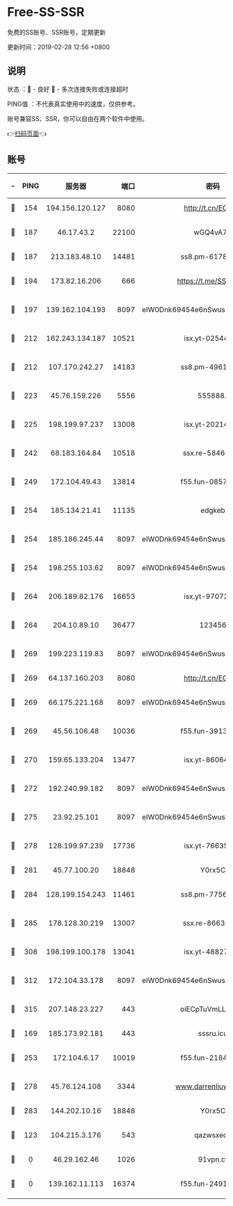 # Free-SS-SSR

免费的SS账号、SSR账号，定期更新

更新时间：2019-02-28 12:56 +0800

## 说明

状态     ：🙂 - 良好 🙁 - 多次连接失败或连接超时

PING值   ：不代表真实使用中的速度，仅供参考。

账号兼容SS、SSR，你可以自由在两个软件中使用。

👉[扫码页面](https://liesauer.github.io/free-ss-ssr.github.io/)👈

## 账号

|-|PING|服务器|端口|密码|加密方式|区域|
|:----:|:----:|:-----:|-----:|:----:|:----:|:----:|
|🙂|154|194.156.120.127|8080|http://t.cn/EGJIyrl|rc4-md5|RU|
|🙂|187|46.17.43.2|22100|wGQ4vA7D|aes-256-gcm|RU|
|🙂|187|213.183.48.10|14481|ss8.pm-61788121|rc4-md5|RU|
|🙂|194|173.82.16.206|666|https://t.me/SSR0000|aes-256-cfb|US|
|🙂|197|139.162.104.193|8097|eIW0Dnk69454e6nSwuspv9DmS201tQ0D|aes-256-cfb|JP|
|🙂|212|162.243.134.187|10521|isx.yt-02544652|aes-256-cfb|US|
|🙂|212|107.170.242.27|14183|ss8.pm-49612822|aes-256-cfb|US|
|🙂|223|45.76.159.226|5556|555888..|aes-256-cfb|SG|
|🙂|225|198.199.97.237|13008|isx.yt-20214943|aes-256-cfb|US|
|🙂|242|68.183.164.84|10518|ssx.re-58465857|aes-256-cfb|US|
|🙂|249|172.104.49.43|13814|f55.fun-08578695|aes-256-cfb|SG|
|🙂|254|185.134.21.41|11135|edgkeb|aes-256-cfb|GB|
|🙂|254|185.186.245.44|8097|eIW0Dnk69454e6nSwuspv9DmS201tQ0D|aes-256-cfb|NL|
|🙂|254|198.255.103.62|8097|eIW0Dnk69454e6nSwuspv9DmS201tQ0D|aes-256-cfb|US|
|🙂|264|206.189.82.176|16653|isx.yt-97072561|aes-256-cfb|SG|
|🙂|264|204.10.89.10|36477|123456|aes-256-cfb|US|
|🙂|269|199.223.119.83|8097|eIW0Dnk69454e6nSwuspv9DmS201tQ0D|aes-256-cfb|US|
|🙂|269|64.137.160.203|8080|http://t.cn/EGJIyrl|rc4-md5|CA|
|🙂|269|66.175.221.168|8097|eIW0Dnk69454e6nSwuspv9DmS201tQ0D|aes-256-cfb|US|
|🙂|269|45.56.106.48|10036|f55.fun-39139628|aes-256-cfb|US|
|🙂|270|159.65.133.204|13477|isx.yt-86064845|aes-256-cfb|SG|
|🙂|272|192.240.99.182|8097|eIW0Dnk69454e6nSwuspv9DmS201tQ0D|aes-256-cfb|US|
|🙂|275|23.92.25.101|8097|eIW0Dnk69454e6nSwuspv9DmS201tQ0D|aes-256-cfb|US|
|🙂|278|128.199.97.239|17736|isx.yt-76635136|aes-256-cfb|SG|
|🙂|281|45.77.100.20|18848|Y0rx5C|rc4-md5|US|
|🙂|284|128.199.154.243|11461|ss8.pm-77562719|aes-256-cfb|SG|
|🙂|285|178.128.30.219|13007|ssx.re-86635843|aes-256-cfb|SG|
|🙂|308|198.199.100.178|13041|isx.yt-48827241|aes-256-cfb|US|
|🙂|312|172.104.33.178|8097|eIW0Dnk69454e6nSwuspv9DmS201tQ0D|aes-256-cfb|SG|
|🙂|315|207.148.23.227|443|oiECpTuVmLLxk4Ts|aes-256-cfb|US|
|🙂|169|185.173.92.181|443|sssru.icu|rc4-md5|RU|
|🙂|253|172.104.6.17|10019|f55.fun-21841745|aes-256-cfb|US|
|🙂|278|45.76.124.108|3344|www.darrenliuwei.com|aes-256-cfb|AU|
|🙂|283|144.202.10.16|18848|Y0rx5C|rc4-md5|US|
|🙁|123|104.215.3.176|543|qazwsxedc|aes-256-gcm|JP|
|🙁|0|46.29.162.46|1026|91vpn.cf|rc4-md5|RU|
|🙁|0|139.162.11.113|16374|f55.fun-24912847|aes-256-cfb|SG|
